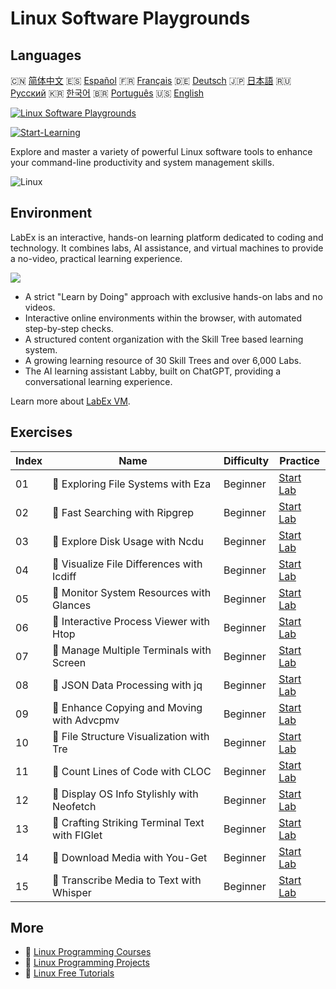 # Linux Software Playgrounds

## Languages

🇨🇳 [简体中文](README_zh.md) 🇪🇸 [Español](README_es.md) 🇫🇷 [Français](README_fr.md) 🇩🇪 [Deutsch](README_de.md) 🇯🇵 [日本語](README_ja.md) 🇷🇺 [Русский](README_ru.md) 🇰🇷 [한국어](README_ko.md) 🇧🇷 [Português](README_pt.md) 🇺🇸 [English](README.md) 

[![Linux Software Playgrounds](https://cover-creator.labex.io/linux-software-playgrounds.png)](https://labex.io/courses/linux-software-playgrounds)

[![Start-Learning](https://img.shields.io/badge/Start-Learning-whitesmoke?style=for-the-badge)](https://labex.io/courses/linux-software-playgrounds)

Explore and master a variety of powerful Linux software tools to enhance your command-line productivity and system management skills.

![Linux](https://img.shields.io/badge/Linux-whitesmoke?style=for-the-badge&logo=linux)


## Environment

LabEx is an interactive, hands-on learning platform dedicated to coding and technology. It combines labs, AI assistance, and virtual machines to provide a no-video, practical learning experience.

![](https://tutorial-screenshot.getvm.io/images/vm-1725247253.png)

- A strict "Learn by Doing" approach with exclusive hands-on labs and no videos.
- Interactive online environments within the browser, with automated step-by-step checks.
- A structured content organization with the Skill Tree based learning system.
- A growing learning resource of 30 Skill Trees and over 6,000 Labs.
- The AI learning assistant Labby, built on ChatGPT, providing a conversational learning experience.

Learn more about [LabEx VM](https://support.labex.io/using-labex/virtual-machine).

## Exercises

|   Index | Name                                           | Difficulty   | Practice                                                                                                                    |
|---------|------------------------------------------------|--------------|-----------------------------------------------------------------------------------------------------------------------------|
|      01 | 📖 Exploring File Systems with Eza             | Beginner     | <a target='_blank' href='https://labex.io/tutorials/linux-exploring-file-systems-with-eza-295948'>Start Lab</a>             |
|      02 | 📖 Fast Searching with Ripgrep                 | Beginner     | <a target='_blank' href='https://labex.io/tutorials/linux-fast-searching-with-ripgrep-384504'>Start Lab</a>                 |
|      03 | 📖 Explore Disk Usage with Ncdu                | Beginner     | <a target='_blank' href='https://labex.io/tutorials/linux-explore-disk-usage-with-ncdu-296141'>Start Lab</a>                |
|      04 | 📖 Visualize File Differences with Icdiff      | Beginner     | <a target='_blank' href='https://labex.io/tutorials/linux-visualize-file-differences-with-icdiff-272381'>Start Lab</a>      |
|      05 | 📖 Monitor System Resources with Glances       | Beginner     | <a target='_blank' href='https://labex.io/tutorials/linux-monitor-system-resources-with-glances-384503'>Start Lab</a>       |
|      06 | 📖 Interactive Process Viewer with Htop        | Beginner     | <a target='_blank' href='https://labex.io/tutorials/linux-interactive-process-viewer-with-htop-271667'>Start Lab</a>        |
|      07 | 📖 Manage Multiple Terminals with Screen       | Beginner     | <a target='_blank' href='https://labex.io/tutorials/linux-manage-multiple-terminals-with-screen-271827'>Start Lab</a>       |
|      08 | 📖 JSON Data Processing with jq                | Beginner     | <a target='_blank' href='https://labex.io/tutorials/linux-json-data-processing-with-jq-279945'>Start Lab</a>                |
|      09 | 📖 Enhance Copying and Moving with Advcpmv     | Beginner     | <a target='_blank' href='https://labex.io/tutorials/linux-enhance-copying-and-moving-with-advcpmv-295937'>Start Lab</a>     |
|      10 | 📖 File Structure Visualization with Tre       | Beginner     | <a target='_blank' href='https://labex.io/tutorials/linux-file-structure-visualization-with-tre-384505'>Start Lab</a>       |
|      11 | 📖 Count Lines of Code with CLOC               | Beginner     | <a target='_blank' href='https://labex.io/tutorials/linux-count-lines-of-code-with-cloc-273383'>Start Lab</a>               |
|      12 | 📖 Display OS Info Stylishly with Neofetch     | Beginner     | <a target='_blank' href='https://labex.io/tutorials/linux-display-os-info-stylishly-with-neofetch-299825'>Start Lab</a>     |
|      13 | 📖 Crafting Striking Terminal Text with FIGlet | Beginner     | <a target='_blank' href='https://labex.io/tutorials/linux-crafting-striking-terminal-text-with-figlet-272383'>Start Lab</a> |
|      14 | 📖 Download Media with You-Get                 | Beginner     | <a target='_blank' href='https://labex.io/tutorials/linux-download-media-with-you-get-289657'>Start Lab</a>                 |
|      15 | 📖 Transcribe Media to Text with Whisper       | Beginner     | <a target='_blank' href='https://labex.io/tutorials/linux-transcribe-media-to-text-with-whisper-289658'>Start Lab</a>       |

## More

- 🔗 [Linux Programming Courses](https://github.com/labex-labs/awesome-programming-courses)
- 🔗 [Linux Programming Projects](https://github.com/labex-labs/awesome-programming-projects)
- 🔗 [Linux Free Tutorials](https://github.com/labex-labs/linux-free-tutorials)

